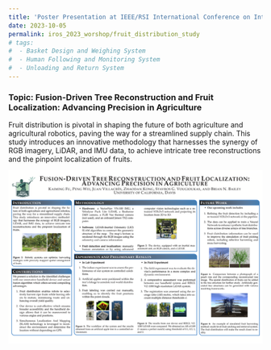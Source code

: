 ```yaml
---
title: 'Poster Presentation at IEEE/RSI International Conference on Intelligent Robots and Systems (IROS) Workshop'
date: 2023-10-05
permalink: iros_2023_worshop/fruit_distribution_study
# tags:
#  - Basket Design and Weighing System
#  - Human Following and Monitoring System
#  - Unloading and Return System
---
```


### Topic: Fusion-Driven Tree Reconstruction and Fruit Localization: Advancing Precision in Agriculture
Fruit distribution is pivotal in shaping the future of both agriculture and agricultural robotics, paving the way for a streamlined supply chain. This study introduces an innovative methodology that harnesses the synergy of RGB imagery, LiDAR, and IMU data, to achieve intricate tree reconstructions and the pinpoint localization of fruits.




<img src="../images/Post_Images/2023/IROS_2023/Fruit_Distribution_Study.png"
     alt="Fruit_Distribution_Study.png"
     style="float: left; margin-bottom: 25px;" />




